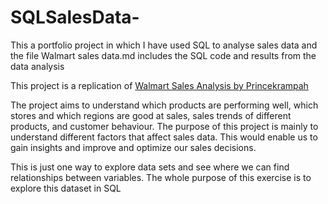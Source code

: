 # SQLSalesData-
This a portfolio project in which I have used SQL to analyse sales data and the file Walmart sales data.md includes the SQL code and results from the data analysis  

This project is a replication of [Walmart Sales Analysis by Princekrampah](https://github.com/Princekrampah/WalmartSalesAnalysis/tree/master)  

The project aims to understand which products are performing well, which stores and which regions are good at sales, sales trends of different products, and customer behaviour. The purpose of this project is mainly to understand different factors that affect sales data. This would enable us to gain insights and improve and optimize our sales decisions.  

This is just one way to explore data sets and see where we can find relationships between variables. The whole purpose of this exercise is to explore this dataset in SQL 


